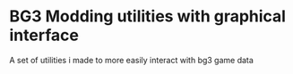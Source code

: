 # BG3 Modding utilities with graphical interface

A set of utilities i made to more easily interact with bg3 game data
